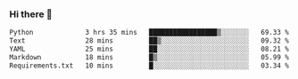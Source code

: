### Hi there 👋

<!--START_SECTION:waka-->

```txt
Python             3 hrs 35 mins   █████████████████▒░░░░░░░   69.33 %
Text               28 mins         ██▒░░░░░░░░░░░░░░░░░░░░░░   09.32 %
YAML               25 mins         ██░░░░░░░░░░░░░░░░░░░░░░░   08.21 %
Markdown           18 mins         █▒░░░░░░░░░░░░░░░░░░░░░░░   05.99 %
Requirements.txt   10 mins         █░░░░░░░░░░░░░░░░░░░░░░░░   03.34 %
```

<!--END_SECTION:waka-->

<!--
**Jonas-VanHaeken/Jonas-VanHaeken** is a ✨ _special_ ✨ repository because its `README.md` (this file) appears on your GitHub profile.

Here are some ideas to get you started:

- 🔭 I’m currently working on ...
- 🌱 I’m currently learning ...
- 👯 I’m looking to collaborate on ...
- 🤔 I’m looking for help with ...
- 💬 Ask me about ...
- 📫 How to reach me: ...
- 😄 Pronouns: ...
- ⚡ Fun fact: ...
-->
